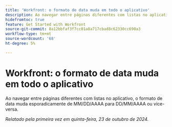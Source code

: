 ```yaml
---
title: 'Workfront: o formato de data muda em todo o aplicativo'
description: Ao navegar entre páginas diferentes com listas no aplicativo, o formato de data muda esporadicamente de MM/DD/AAAA para DD/MM/AAAA ou vice-versa.
hidefromtoc: true
feature: Get Started with Workfront
source-git-commit: 8a12bbfaf3f7cc01a8a717cbad8c62330cc690a3
workflow-type: tm+mt
source-wordcount: '68'
ht-degree: 5%

---
```


# Workfront: o formato de data muda em todo o aplicativo

<!--
>[!NOTE]
>
>This issue was fixed on August 30, 2024.
-->

Ao navegar entre páginas diferentes com listas no aplicativo, o formato de data muda esporadicamente de MM/DD/AAAA para DD/MM/AAAA ou vice-versa.

_Relatado pela primeira vez em quinta-feira, 23 de outubro de 2024._
